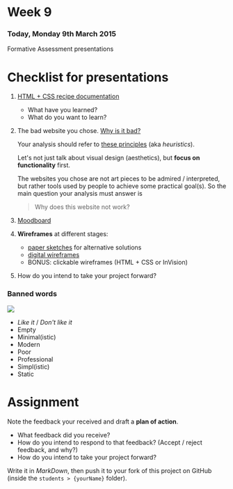 # Week 9

### Today, Monday 9th March 2015

Formative Assessment presentations



# Checklist for presentations

1. [HTML + CSS recipe documentation](https://github.com/RavensbourneWebMedia/WEB14104/blob/master/sessions/week-05.md#1-document-your-recipes-evolution) 

	* What have you learned? 
	* What do you want to learn?

2. The bad website you chose. [Why is it bad?](https://github.com/RavensbourneWebMedia/WEB14104/blob/master/sessions/week-02.md#assignment-for-next-week)

	Your analysis should refer to [these principles](https://github.com/RavensbourneWebMedia/WEB14104/blob/master/sessions/week-02.md#what-makes-a-website-bad) (aka *heuristics*). 
	
	Let's not just talk about visual design (aesthetics), but **focus on functionality** first. 
	
	The websites you chose are not art pieces to be admired / interpreted, but rather tools used by people to achieve some practical goal(s). So the main question your analysis must answer is
	
	> Why does this website not work?

3. [Moodboard](https://github.com/RavensbourneWebMedia/WEB14104/blob/master/sessions/week-04.md#assignment)

4. **Wireframes** at different stages: 

	* [paper sketches](https://github.com/RavensbourneWebMedia/WEB14104/blob/master/sessions/week-05.md#2-sketch-out-your-ideas-on-paper) for alternative solutions 
	* [digital wireframes](https://github.com/RavensbourneWebMedia/WEB14104/blob/master/sessions/week-06.md#1-redraft-your-wireframes)
	* BONUS: clickable wireframes (HTML + CSS or InVision)
	
5. How do you intend to take your project forward?	

### Banned words

![](https://raw.githubusercontent.com/RavensbourneWebMedia/WEB14104/master/sessions/assets/thumbs-down.png)

* *Like it* / *Don't like it*
* Empty
* Minimal(istic)
* Modern
* Poor
* Professional
* Simpl(istic)
* Static


# Assignment

Note the feedback your received and draft a **plan of action**.

* What feedback did you receive?
* How do you intend to respond to that feedback? (Accept / reject feedback, and why?)
* How do you intend to take your project forward? 

Write it in *MarkDown*, then push it to your fork of this project on GitHub (inside the `students > {yourName}` folder).